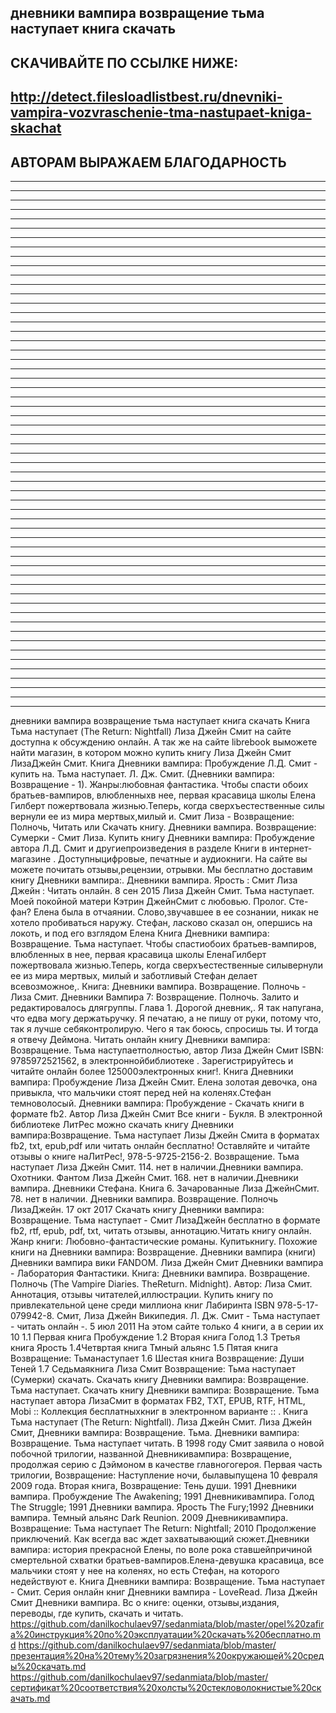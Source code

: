 дневники вампира возвращение тьма наступает книга скачать
--------------------------------------------------
СКАЧИВАЙТЕ ПО ССЫЛКЕ НИЖЕ:
--------------------------------------------------
http://detect.filesloadlistbest.ru/dnevniki-vampira-vozvraschenie-tma-nastupaet-kniga-skachat
--------------------------------------------------
АВТОРАМ ВЫРАЖАЕМ БЛАГОДАРНОСТЬ
--------------------------------------------------
--------------------------------------------------
--------------------------------------------------
--------------------------------------------------
--------------------------------------------------
--------------------------------------------------
--------------------------------------------------
--------------------------------------------------
--------------------------------------------------
--------------------------------------------------
--------------------------------------------------
--------------------------------------------------
--------------------------------------------------
--------------------------------------------------
--------------------------------------------------
--------------------------------------------------
--------------------------------------------------
--------------------------------------------------
--------------------------------------------------
--------------------------------------------------
--------------------------------------------------
--------------------------------------------------
--------------------------------------------------
--------------------------------------------------
--------------------------------------------------
--------------------------------------------------
--------------------------------------------------
--------------------------------------------------
--------------------------------------------------
--------------------------------------------------
--------------------------------------------------
--------------------------------------------------
--------------------------------------------------
--------------------------------------------------
--------------------------------------------------
--------------------------------------------------
--------------------------------------------------
--------------------------------------------------
--------------------------------------------------
--------------------------------------------------
--------------------------------------------------
--------------------------------------------------
--------------------------------------------------
--------------------------------------------------
--------------------------------------------------
--------------------------------------------------
--------------------------------------------------
--------------------------------------------------
--------------------------------------------------
--------------------------------------------------
--------------------------------------------------
--------------------------------------------------
--------------------------------------------------
--------------------------------------------------
--------------------------------------------------
--------------------------------------------------
--------------------------------------------------
--------------------------------------------------
дневники вампира возвращение тьма наступает книга скачать Книга Тьма наступает (The Return: Nightfall) Лиза Джейн Смит на сайте доступна к обсуждению онлайн. А так же на сайте librebook выможете найти магазин, в котором можно купить книгу Лиза Джейн Смит ЛизаДжейн Смит. Книга Дневники вампира: Пробуждение Л.Д. Смит - купить на. Тьма наступает. Л. Дж. Смит. (Дневники вампира: Возвращение - 1). Жанры:любовная фантастика. Чтобы спасти обоих братьев-вампиров, влюбленныхв нее, первая красавица школы Елена Гилберт пожертвовала жизнью.Теперь, когда сверхъестественные силы вернули ее из мира мертвых,милый и. Смит Лиза - Возвращение: Полночь, Читать или Скачать книгу. Дневники вампира. Возвращение: Сумерки - Смит Лиза. Купить книгу Дневники вампира: Пробуждение автора Л.Д. Смит и другиепроизведения в разделе Книги в интернет-магазине . Доступныцифровые, печатные и аудиокниги. На сайте вы можете почитать отзывы,рецензии, отрывки. Мы бесплатно доставим книгу Дневники вампира:. Дневники вампира. Ярость : Смит Лиза Джейн : Читать онлайн. 8 сен 2015  Лиза Джейн Смит. Тьма наступает. Моей покойной матери Кэтрин ДжейнСмит с любовью. Пролог. Сте-фан? Елена была в отчаянии. Слово,звучавшее в ее сознании, никак не хотело пробиваться наружу.  Стефан, ласково сказал он, опершись на локоть, и под его взглядом Елена
Книга Дневники вампира: Возвращение. Тьма наступает. Чтобы спастиобоих братьев-вампиров, влюбленных в нее, первая красавица школы ЕленаГилберт пожертвовала жизнью.Теперь, когда сверхъестественные силывернули ее из мира мертвых, милый и заботливый Стефан делает всевозможное,. Книга: Дневники вампира. Возвращение. Полночь - Лиза Смит. Дневники Вампира 7: Возвращение. Полночь. Залито и редактировалось длягруппы. Глава 1. Дорогой дневник,. Я так напугана, что едва могу держатьручку. Я печатаю, а не пишу от руки, потому что, так я лучше себяконтролирую. Чего я так боюсь, спросишь ты. И тогда я отвечу Деймона. Читать онлайн книгу Дневники вампира: Возвращение. Тьма наступаетполностью, автор Лиза Джейн Смит ISBN: 9785972521562, в электроннойбиблиотеке . Зарегистрируйтесь и читайте онлайн более 125000электронных книг!. Книга Дневники вампира: Пробуждение Лиза Джейн Смит. Елена золотая девочка, она привыкла, что мальчики стоят перед ней на коленях.Стефан темноволосый. Дневники вампира: Пробуждение - Скачать книги в формате fb2. Автор Лиза Джейн Смит  Все книги - Букля. В электронной библиотеке ЛитРес можно скачать книгу Дневники вампира:Возвращение. Тьма наступает Лизы Джейн Смита в форматах fb2, txt, epub,pdf или читать онлайн бесплатно! Оставляйте и читайте отзывы о книге наЛитРес!, 978-5-9725-2156-2.
Возвращение. Тьма наступает Лиза Джейн Смит. 114. нет в наличии.Дневники вампира. Охотники. Фантом Лиза Джейн Смит. 168. нет в наличии.Дневники вампира. Дневники Стефана. Книга 6. Зачарованные Лиза ДжейнСмит. 78. нет в наличии. Дневники вампира. Возвращение. Полночь ЛизаДжейн. 17 окт 2017  Скачать книгу Дневники вампира: Возвращение. Тьма наступает - Смит ЛизаДжейн бесплатно в формате fb2, rtf, epub, pdf, txt, читать отзывы, аннотацию.Читать книгу онлайн. Жанр книги: Любовно-фантастические романы. Купитькнигу. Похожие книги на Дневники вампира: Возвращение. Дневники вампира (книги)  Дневники вампира вики  FANDOM. Лиза Джейн Смит Дневники вампира - Лаборатория Фантастики. Книга: Дневники вампира. Возвращение. Полночь (The Vampire Diaries. TheReturn. Midnight). Автор: Лиза Смит. Аннотация, отзывы читателей,иллюстрации. Купить книгу по привлекательной цене среди миллиона книг Лабиринта  ISBN 978-5-17-079942-8. Смит, Лиза Джейн  Википедия. Л. Дж. Смит - Тьма наступает - читать онлайн -. 5 июл 2011  На этом сайте только 4 книги, а в серии их 10 1.1 Первая книга Пробуждение 1.2 Вторая книга Голод 1.3 Третья книга Ярость 1.4Четвртая книга Тмный альянс 1.5 Пятая книга Возвращение: Тьманаступает 1.6 Шестая книга Возвращение: Души Теней 1.7 Седьмаякнига
Лиза Смит Возвращение: Тьма наступает (Сумерки) скачать. Скачать книгу Дневники вампира: Возвращение. Тьма наступает. Скачать книгу Дневники вампира: Возвращение. Тьма наступает автора ЛизаСмит в форматах FB2, TXT, EPUB, RTF, HTML, Mobi :: Коллекция бесплатныхкниг в электронном варианте :: . Книга Тьма наступает (The Return: Nightfall). Лиза Джейн Смит. Лиза Джейн Смит, Дневники вампира: Возвращение. Тьма. Дневники вампира: Возвращение. Тьма наступает читать. В 1998 году Смит заявила о новой побочной трилогии, названной Дневникивампира: Возвращение, продолжая серию с Дэймоном в качестве главногогероя. Первая часть трилогии, Возвращение: Наступление ночи, былавыпущена 10 февраля 2009 года. Вторая книга, Возвращение: Тень души. 1991  Дневники вампира. Пробуждение  The Awakening; 1991  Дневникивампира. Голод  The Struggle; 1991  Дневники вампира. Ярость  The Fury;1992  Дневники вампира. Темный альянс  Dark Reunion. 2009  Дневникивампира. Возвращение: Тьма наступает  The Return: Nightfall; 2010
Продолжение приключений. Как всегда вас ждет захватывающий сюжет.Дневники вампира: история прекрасной Елены, по воле рока ставшейпричиной смертельной схватки братьев-вампиров.Елена-девушка красавица, все мальчики стоят у нее на коленях, но есть Стефан, на которого недействуют е. Книга Дневники вампира: Возвращение. Тьма наступает - Смит. Серия онлайн книг Дневники вампира - LoveRead. Лиза Джейн Смит Дневники вампира. Вс о книге: оценки, отзывы,издания, переводы, где купить, скачать и читать.
https://github.com/danilkochulaev97/sedanmiata/blob/master/opel%20zafira%20инструкция%20по%20эксплуатации%20скачать%20бесплатно.md
https://github.com/danilkochulaev97/sedanmiata/blob/master/презентация%20на%20тему%20загрязнения%20окружающей%20среды%20скачать.md
https://github.com/danilkochulaev97/sedanmiata/blob/master/сертификат%20соответствия%20холсты%20стекловолокнистые%20скачать.md